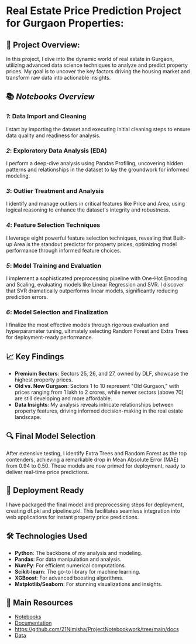 # Real Estate Price Prediction Project for Gurgaon Properties:

## 🏡 Project Overview:
In this project, I dive into the dynamic world of real estate in Gurgaon, utilizing advanced data science techniques to analyze and predict property prices. My goal is to uncover the key factors driving the housing market and transform raw data into actionable insights.

## 📚 *Notebooks Overview*

### *1*: Data Import and Cleaning
I start by importing the dataset and executing initial cleaning steps to ensure data quality and readiness for analysis.

### *2*: Exploratory Data Analysis (EDA)
I perform a deep-dive analysis using Pandas Profiling, uncovering hidden patterns and relationships in the dataset to lay the groundwork for informed modeling.

### *3*: Outlier Treatment and Analysis
I identify and manage outliers in critical features like Price and Area, using logical reasoning to enhance the dataset's integrity and robustness.

### *4*: Feature Selection Techniques
I leverage eight powerful feature selection techniques, revealing that Built-up Area is the standout predictor for property prices, optimizing model performance through informed feature choices.

### *5*: Model Training and Evaluation
I implement a sophisticated preprocessing pipeline with One-Hot Encoding and Scaling, evaluating models like Linear Regression and SVR. I discover that SVR dramatically outperforms linear models, significantly reducing prediction errors.

### *6*: Model Selection and Finalization
I finalize the most effective models through rigorous evaluation and hyperparameter tuning, ultimately selecting Random Forest and Extra Trees for deployment-ready performance.

## 📈 Key Findings
- **Premium Sectors**: Sectors 25, 26, and 27, owned by DLF, showcase the highest property prices.
- **Old vs. New Gurgaon**: Sectors 1 to 10 represent "Old Gurgaon," with prices ranging from 1 lakh to 2 crores, while newer sectors (above 70) are still developing and more affordable.
- **Data Insights**: My analysis reveals intricate relationships between property features, driving informed decision-making in the real estate landscape.

## 🔍 Final Model Selection
After extensive testing, I identify Extra Trees and Random Forest as the top contenders, achieving a remarkable drop in Mean Absolute Error (MAE) from 0.94 to 0.50. These models are now primed for deployment, ready to deliver real-time price predictions.

## 🚀 Deployment Ready
I have packaged the final model and preprocessing steps for deployment, creating df.pkl and pipeline.pkl. This facilitates seamless integration into web applications for instant property price predictions.

## 🛠 Technologies Used
- **Python**: The backbone of my analysis and modeling.
- **Pandas**: For data manipulation and analysis.
- **NumPy**: For efficient numerical computations.
- **Scikit-learn**: The go-to library for machine learning.
- **XGBoost**: For advanced boosting algorithms.
- **Matplotlib/Seaborn**: For stunning visualizations and insights.

## 📂 Main Resources

- [Notebooks](https://github.com/21Nimisha/ProjectNotebookwork/blob/main/notebooks/README.md)
- [Documentation](https://github.com/21Nimisha/ProjectNotebookwork/tree/main/docs.md)
- https://github.com/21Nimisha/ProjectNotebookwork/tree/main/docs
- [Data](https://github.com/21Nimisha/ProjectNotebookwork/tree/main/data)
